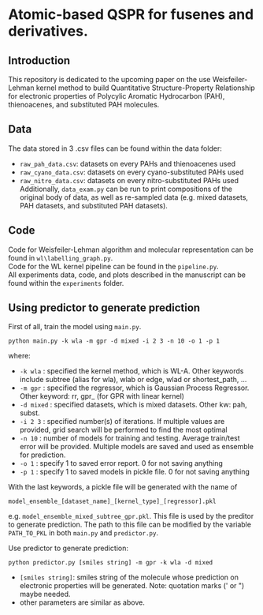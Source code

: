 # Atomic-based QSPR for fusenes and derivatives.

## Introduction

This repository is dedicated to the upcoming paper on the use Weisfeiler-Lehman
kernel method to build Quantitative Structure-Property Relationship for
electronic properties of Polycylic Aromatic Hydrocarbon (PAH), thienoacenes,
and substituted PAH molecules.

## Data

The data stored in 3 .csv files can be found within the data folder:
- `raw_pah_data.csv`: datasets on every PAHs and thienoacenes used
- `raw_cyano_data.csv`: datasets on every cyano-substituted PAHs used
- `raw_nitro_data.csv`: datasets on every nitro-substituted PAHs used
Additionally, `data_exam.py` can be run to print compositions of the original body of data, as well as re-sampled data
(e.g. mixed datasets, PAH datasets, and substituted PAH datasets).

## Code

Code for Weisfeiler-Lehman algorithm and molecular representation can be found
in `wl\labelling_graph.py`.  
Code for the WL kernel pipeline can be found in the `pipeline.py`.   
All experiments data, code, and plots described in the manuscript can be found
within the `experiments` folder.

## Using predictor to generate prediction

First of all, train the model using `main.py`.

    python main.py -k wla -m gpr -d mixed -i 2 3 -n 10 -o 1 -p 1

where:
- `-k wla` : specified the kernel method, which is WL-A. Other keywords include
  subtree (alias for wla), wlab or edge, wlad or shortest\_path, ...
- `-m gpr` : specified the regressor, which is Gaussian Process Regressor. Other
  keyword: rr, gpr_ (for GPR with linear kernel)
- `-d mixed` : specified datasets, which is mixed datasets. Other kw: pah, subst.
- `-i 2 3` : specified number(s) of iterations. If multiple values are provided,
  grid search will be performed to find the most optimal
- `-n 10` : number of models for training and testing. Average train/test error
  will be provided. Multiple models are saved and used as ensemble for
  prediction.
- `-o 1` : specify 1 to saved error report. 0 for not saving anything
- `-p 1` : specify 1 to saved models in pickle file. 0 for not saving anything
  
With the last keywords, a pickle file will be generated with the name of 

    model_ensemble_[dataset_name]_[kernel_type]_[regressor].pkl

e.g. `model_ensemble_mixed_subtree_gpr.pkl`. This file is used by the preditor
to generate prediction. The path to this file can be modified by
the variable `PATH_TO_PKL` in both `main.py` and `predictor.py`.  
  
Use predictor to generate prediction:

    python predictor.py [smiles string] -m gpr -k wla -d mixed

- `[smiles string]`: smiles string of the molecule whose prediction on electronic
  properties will be generated. Note: quotation marks (' or ") maybe needed.
- other parameters are similar as above.
